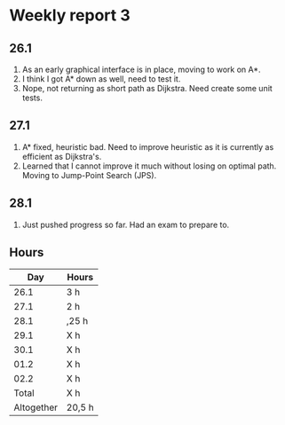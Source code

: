 # Weekly report 3

## 26.1
1. As an early graphical interface is in place, moving to work on A*.
1. I think I got A* down as well, need to test it.
1. Nope, not returning as short path as Dijkstra. Need create some unit tests.

## 27.1
1. A* fixed, heuristic bad. Need to improve heuristic as it is currently as efficient as Dijkstra's.
1. Learned that I cannot improve it much without losing on optimal path. Moving to Jump-Point Search (JPS).

## 28.1
1. Just pushed progress so far. Had an exam to prepare to.

## Hours
Day | Hours
---- | ----
26.1 | 3 h
27.1 | 2 h
28.1 | ,25 h
29.1 | X h
30.1 | X h
01.2 | X h
02.2 | X h
Total | X h
Altogether | 20,5 h
